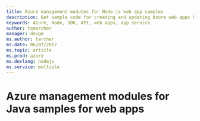 ```yaml
---
title: Azure management modules for Node.js web app samples
description: Get sample code for creating and updating Azure web apps hosted in App Service using the Azure management modules for Node.js
keywords: Azure, Node, SDK, API, web apps, app service
author: tomarcher
manager: douge
ms.author: tarcher
ms.date: 06/07/2017
ms.topic: article
ms.prod: azure
ms.devlang: nodejs
ms.service: multiple
---
```


# Azure management modules for Java samples for web apps

